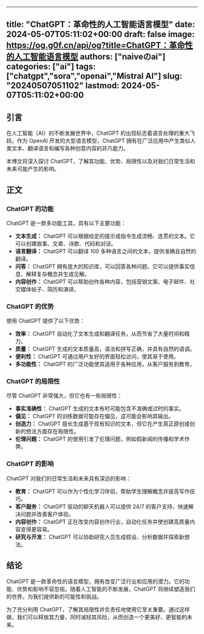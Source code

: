 
---
title: "ChatGPT：革命性的人工智能语言模型"
date: 2024-05-07T05:11:02+00:00
draft: false
image: https://og.g0f.cn/api/og?title=ChatGPT：革命性的人工智能语言模型
authors: ["naiveのai"]
categories: ["ai"]
tags: ["chatgpt","sora","openai","Mistral AI"]
slug: "20240507051102"
lastmod: 2024-05-07T05:11:02+00:00
---
## 引言

在人工智能（AI）的不断发展世界中，ChatGPT 的出现标志着语言处理的重大飞跃。作为 OpenAI 开发的大型语言模型，ChatGPT 拥有在广泛应用中产生类似人类文本、翻译语言和编写各种创意内容的非凡能力。

本博文将深入探讨 ChatGPT，了解其功能、优势、局限性以及对我们日常生活和未来可能产生的影响。

## 正文

### ChatGPT 的功能

ChatGPT 是一款多功能工具，具有以下主要功能：

- **文本生成：** ChatGPT 可以根据给定的提示或指令生成流畅、连贯的文本。它可以创建故事、文章、诗歌、代码和对话。
- **语言翻译：** ChatGPT 可以翻译 100 多种语言之间的文本，提供准确且自然的翻译。
- **问答：** ChatGPT 拥有庞大的知识库，可以回答各种问题。它可以提供事实信息、解释复杂概念并生成见解。
- **内容创作：** ChatGPT 可以帮助创作各种内容，包括营销文案、电子邮件、社交媒体帖子、简历和演讲。

### ChatGPT 的优势

使用 ChatGPT 提供了以下优势：

- **效率：** ChatGPT 自动化了文本生成和翻译任务，从而节省了大量时间和精力。
- **质量：** ChatGPT 生成的文本质量高，语法和拼写正确，并具有自然的语调。
- **便利性：** ChatGPT 可通过用户友好的界面轻松访问，使其易于使用。
- **多功能性：** ChatGPT 的广泛功能使其适用于各种应用，从客户服务到教育。

### ChatGPT 的局限性

尽管 ChatGPT 非常强大，但它也有一些局限性：

- **事实准确性：** ChatGPT 生成的文本有时可能包含不准确或过时的事实。
- **偏见：** ChatGPT 的训练数据可能存在偏见，这可能会影响其输出。
- **创造力：** ChatGPT 擅长生成基于现有知识的文本，但它在产生真正原创或创新的想法方面存在局限性。
- **伦理问题：** ChatGPT 的使用引发了伦理问题，例如假新闻的传播和学术作弊。

### ChatGPT 的影响

ChatGPT 对我们的日常生活和未来具有深远的影响：

- **教育：** ChatGPT 可以作为个性化学习伴侣，帮助学生理解概念并提高写作技巧。
- **客户服务：** ChatGPT 驱动的聊天机器人可以提供 24/7 的客户支持，快速解决问题并改善客户体验。
- **内容创作：** ChatGPT 正在改变内容创作行业，自动化任务并使创建高质量内容变得更容易。
- **研究与开发：** ChatGPT 可以协助研究人员生成假设、分析数据并探索新想法。

## 结论

ChatGPT 是一款革命性的语言模型，拥有改变广泛行业和应用的潜力。它的功能、优势和影响不容忽视。随着人工智能的不断发展，ChatGPT 将继续塑造我们的世界，为我们提供新的可能性和挑战。

为了充分利用 ChatGPT，了解其局限性并负责任地使用它至关重要。通过这样做，我们可以释放其力量，同时减轻其风险，从而创造一个更美好、更智能的未来。